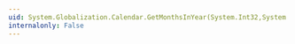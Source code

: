 ```yaml
---
uid: System.Globalization.Calendar.GetMonthsInYear(System.Int32,System.Int32)
internalonly: False
---
```

